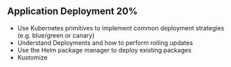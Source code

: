 ## Application Deployment 20%

- Use Kubernetes primitives to implement common deployment strategies (e.g. blue/green or canary)
- Understand Deployments and how to perform rolling updates
- Use the Helm package manager to deploy existing packages
- Kustomize

